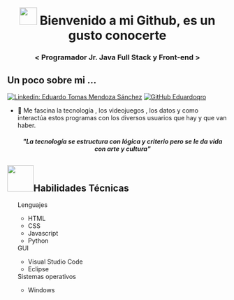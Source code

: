 
<h1 align="center"><img src="https://media1.giphy.com/media/UvPvsX9oMlMWs/giphy.gif?cid=790b76115ba55f5cd86a554bdbba7de2700dfd927834a8e4&rid=giphy.gif&ct=s" width="40"> Bienvenido a mi Github, es un gusto conocerte</h1>

<h3 align="center">< Programador Jr. Java Full Stack y Front-end ></h3>

 <h2>Un poco sobre mi ... </h3>

 
[![Linkedin: Eduardo Tomas Mendoza Sánchez](https://img.shields.io/badge/-EduardoTomasMendozaSanchez-blue?style=flat-square&logo=Linkedin&logoColor=white&link=https://www.linkedin.com/in/eduardo-tomas-mendoza-s%C3%A1nchez-60a2661ab/)](https://www.linkedin.com/in/eduardo-tomas-mendoza-s%C3%A1nchez-60a2661ab/)
[![GitHub Eduardoqro](https://img.shields.io/github/followers/Eduardoqro?label=follow&style=social)](https://github.com/Eduardoqro)

  
  
- 🔭 Me fascina la tecnología , los videojuegos , los datos y como interactúa estos programas con los diversos usuarios que hay y que van haber.
  
  <h4 align="center"><i>"La tecnología se estructura con lógica y criterio pero se le da vida con arte y cultura"</i></h4>

<!--animación para lista de habilidades --> 
## <img src="https://media3.giphy.com/media/Kfl09udXYhbjajJwEt/giphy.gif?cid=790b7611aeabe34c4fecb60e64e8bc8792646e7f6343e3b5&rid=giphy.gif&ct=g" width="60">Habilidades Técnicas
<!--Lista de Habilidades Técnicas, --> 
 
 <ul>
 Lenguajes
   <ul>
    <li>HTML</li>
    <li>CSS</li>
    <li>Javascript</li>
    <li>Python</li>
   </ul>
  GUI
 <ul>
    <li>Visual Studio Code</li>
    <li>Eclipse</li>
 </ul>
   Sistemas operativos
  
 <ul>
    <li>Windows</li>
 </ul>

